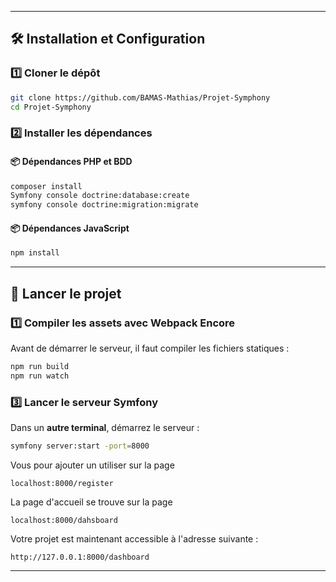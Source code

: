
---

## 🛠️ Installation et Configuration

### 1️⃣ Cloner le dépôt
```sh
git clone https://github.com/BAMAS-Mathias/Projet-Symphony
cd Projet-Symphony
```

### 2️⃣ Installer les dépendances
#### 📦 Dépendances PHP et BDD
```sh
composer install
Symfony console doctrine:database:create
symfony console doctrine:migration:migrate
```

#### 📦 Dépendances JavaScript
```sh
npm install
```

---

## 🚀 Lancer le projet

### 1️⃣ Compiler les assets avec Webpack Encore
Avant de démarrer le serveur, il faut compiler les fichiers statiques :
```sh
npm run build
npm run watch
```

### 3️⃣ Lancer le serveur Symfony
Dans un **autre terminal**, démarrez le serveur :
```sh
symfony server:start -port=8000
```

Vous pour ajouter un utiliser sur la page
``` 
localhost:8000/register
```

La page d'accueil se trouve sur la page
``` 
localhost:8000/dahsboard
```

Votre projet est maintenant accessible à l'adresse suivante :
```
http://127.0.0.1:8000/dashboard
```

---
